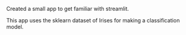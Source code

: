 Created a small app to get familiar with streamlit.

This app uses the sklearn dataset of Irises for making a classification model.
